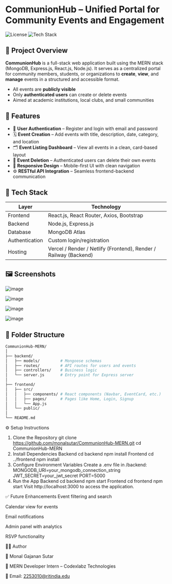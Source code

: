 # CommunionHub – Unified Portal for Community Events and Engagement

![License](https://img.shields.io/badge/license-MIT-green)
![Tech Stack](https://img.shields.io/badge/MERN-Stack-blue)

## 📝 Project Overview

**CommunionHub** is a full-stack web application built using the MERN stack (MongoDB, Express.js, React.js, Node.js). It serves as a centralized portal for community members, students, or organizations to **create**, **view**, and **manage** events in a structured and accessible format.

- All events are **publicly visible**
- Only **authenticated users** can create or delete events
- Aimed at academic institutions, local clubs, and small communities

## 🚀 Features

- 🔐 **User Authentication** – Register and login with email and password
- 🗓️ **Event Creation** – Add events with title, description, date, category, and location
- 🗂️ **Event Listing Dashboard** – View all events in a clean, card-based layout
- 🧹 **Event Deletion** – Authenticated users can delete their own events
- 📱 **Responsive Design** – Mobile-first UI with clean navigation
- ⚙️ **RESTful API Integration** – Seamless frontend-backend communication

## 🔧 Tech Stack

| Layer         | Technology               |
|---------------|---------------------------|
| Frontend      | React.js, React Router, Axios, Bootstrap |
| Backend       | Node.js, Express.js       |
| Database      | MongoDB Atlas             |
| Authentication| Custom login/registration |
| Hosting       | Vercel / Render / Netlify (Frontend), Render / Railway (Backend) |

## 🖼️ Screenshots

![image](https://github.com/user-attachments/assets/0bcb675f-4dfc-4222-aa66-3bf90b090158)

![image](https://github.com/user-attachments/assets/8a75fb61-bf81-4f14-a6e3-13c7167307a2)

![image](https://github.com/user-attachments/assets/a4e1c0d2-25da-4d58-85ff-77fc22e8b1a2)

![image](https://github.com/user-attachments/assets/6d3c2e1c-83aa-4128-b4f1-4924df4b5742)





## 📂 Folder Structure
```bash
CommunionHub-MERN/
│
├── backend/
│   ├── models/         # Mongoose schemas
│   ├── routes/         # API routes for users and events
│   ├── controllers/    # Business logic
│   └── server.js       # Entry point for Express server
│
├── frontend/
│   ├── src/
│   │   ├── components/ # React components (Navbar, EventCard, etc.)
│   │   ├── pages/      # Pages like Home, Login, Signup
│   │   └── App.js
│   └── public/
│
└── README.md

```

⚙️ Setup Instructions

1. Clone the Repository
  git clone https://github.com/monalsutar/CommunionHub-MERN.git
  cd CommunionHub-MERN
2. Install Dependencies
Backend
  cd backend
  npm install
Frontend
  cd ../frontend
  npm install
3. Configure Environment Variables
  Create a .env file in /backend:
  MONGODB_URI=your_mongodb_connection_string
  JWT_SECRET=your_jwt_secret
  PORT=5000
4. Run the App
Backend
  cd backend
  npm start
Frontend
  cd frontend
  npm start
Visit http://localhost:3000 to access the application.

✅ Future Enhancements
Event filtering and search

Calendar view for events

Email notifications

Admin panel with analytics

RSVP functionality

🙋‍♀️ Author


👤 Monal Gajanan Sutar


💼 MERN Developer Intern – Codexlabz Technologies


📧 Email: 2253010@ritindia.edu
